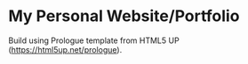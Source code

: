 # My Personal Website/Portfolio

Build using Prologue template from HTML5 UP (https://html5up.net/prologue).